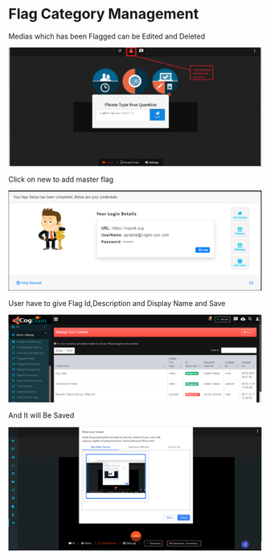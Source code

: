 # Flag Category Management

Medias which has been Flagged can be Edited and Deleted

![](../../.gitbook/assets/image%20%2814%29.png)

Click on new to add master flag

![](../../.gitbook/assets/image%20%28283%29.png)

User have to give Flag Id,Description and Display Name and Save

![](../../.gitbook/assets/image%20%2813%29.png)

And It will Be Saved

![](../../.gitbook/assets/image%20%2896%29.png)




